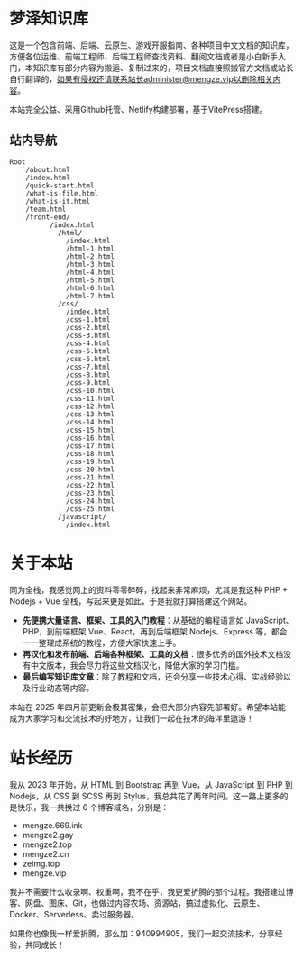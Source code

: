 # 梦泽知识库

这是一个包含前端、后端、云原生、游戏开服指南、各种项目中文文档的知识库，方便各位运维、前端工程师、后端工程师查找资料、翻阅文档或者是小白新手入门，本知识库有部分内容为搬运、复制过来的，项目文档直接照搬官方文档或站长自行翻译的，如果有侵权还请联系站长administer@mengze.vip以删除相关内容。

本站完全公益、采用Github托管、Netlify构建部署，基于VitePress搭建。


## 站内导航

```File
Root
    /about.html
    /index.html
    /quick-start.html
    /what-is-file.html
    /what-is-it.html
    /team.html
    /front-end/
          /index.html
            /html/
              /index.html
              /html-1.html
              /html-2.html
              /html-3.html
              /html-4.html
              /html-5.html
              /html-6.html
              /html-7.html
            /css/
              /index.html
              /css-1.html
              /css-2.html
              /css-3.html
              /css-4.html
              /css-5.html
              /css-6.html
              /css-7.html
              /css-8.html
              /css-9.html
              /css-10.html
              /css-11.html
              /css-12.html
              /css-13.html
              /css-14.html
              /css-15.html
              /css-16.html
              /css-17.html
              /css-18.html
              /css-19.html
              /css-20.html
              /css-21.html
              /css-22.html
              /css-23.html
              /css-24.html
              /css-25.html
            /javascript/
              /index.html
```
# 关于本站

同为全栈，我感觉网上的资料零零碎碎，找起来非常麻烦，尤其是我这种 PHP + Nodejs + Vue 全栈，写起来更是如此，于是我就打算搭建这个网站。

- **先便携大量语言、框架、工具的入门教程**：从基础的编程语言如 JavaScript、PHP，到前端框架 Vue、React，再到后端框架 Nodejs、Express 等，都会一一整理成系统的教程，方便大家快速上手。
- **再汉化和发布前端、后端各种框架、工具的文档**：很多优秀的国外技术文档没有中文版本，我会尽力将这些文档汉化，降低大家的学习门槛。
- **最后编写知识库文章**：除了教程和文档，还会分享一些技术心得、实战经验以及行业动态等内容。

本站在 2025 年四月前更新会极其密集，会把大部分内容先部署好。希望本站能成为大家学习和交流技术的好地方，让我们一起在技术的海洋里遨游！

# 站长经历

我从 2023 年开始，从 HTML 到 Bootstrap 再到 Vue，从 JavaScript 到 PHP 到 Nodejs，从 CSS 到 SCSS 再到 Stylus，我总共花了两年时间。这一路上更多的是快乐，我一共换过 6 个博客域名，分别是：

- mengze.669.ink
- mengze2.gay
- mengze2.top
- mengze2.cn
- zeimg.top
- mengze.vip

我并不需要什么收录啊、权重啊，我不在乎，我更爱折腾的那个过程。我搭建过博客、网盘、图床、Git，也做过内容农场、资源站，搞过虚拟化、云原生、Docker、Serverless、卖过服务器。

如果你也像我一样爱折腾，那么加：940994905，我们一起交流技术，分享经验，共同成长！